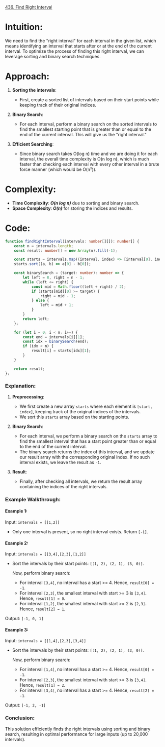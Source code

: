 [436. Find Right Interval](https://leetcode.com/problems/find-right-interval/)

# Intuition:
We need to find the "right interval" for each interval in the given list, which means identifying an interval that starts after or at the end of the current interval. To optimize the process of finding this right interval, we can leverage sorting and binary search techniques.

# Approach:
1. **Sorting the intervals**:
   - First, create a sorted list of intervals based on their start points while keeping track of their original indices.
   
2. **Binary Search**:
   - For each interval, perform a binary search on the sorted intervals to find the smallest starting point that is greater than or equal to the end of the current interval. This will give us the "right interval."
   
3. **Efficient Searching**:
   - Since binary search takes O(log n) time and we are doing it for each interval, the overall time complexity is O(n log n), which is much faster than checking each interval with every other interval in a brute force manner (which would be O(n²)).

# Complexity:
- **Time Complexity**: ***O(n log n)*** due to sorting and binary search.
- **Space Complexity**: ***O(n)*** for storing the indices and results.

# Code:
```typescript
function findRightInterval(intervals: number[][]): number[] {
    const n = intervals.length;
    const result: number[] = new Array(n).fill(-1);

    const starts = intervals.map((interval, index) => [interval[0], index]);
    starts.sort((a, b) => a[0] - b[0]);

    const binarySearch = (target: number): number => {
        let left = 0, right = n - 1;
        while (left <= right) {
            const mid = Math.floor((left + right) / 2);
            if (starts[mid][0] >= target) {
                right = mid - 1;
            } else {
                left = mid + 1;
            }
        }
        return left;
    };

    for (let i = 0; i < n; i++) {
        const end = intervals[i][1];
        const idx = binarySearch(end);
        if (idx < n) {
            result[i] = starts[idx][1];
        }
    }

    return result;
};

```

### Explanation:
1. **Preprocessing**:
   - We first create a new array `starts` where each element is `[start, index]`, keeping track of the original indices of the intervals.
   - We sort this `starts` array based on the starting points.

2. **Binary Search**:
   - For each interval, we perform a binary search on the `starts` array to find the smallest interval that has a start point greater than or equal to the end of the current interval.
   - The binary search returns the index of this interval, and we update our result array with the corresponding original index. If no such interval exists, we leave the result as `-1`.

3. **Result**:
   - Finally, after checking all intervals, we return the result array containing the indices of the right intervals.

### Example Walkthrough:

#### Example 1:
Input: `intervals = [[1,2]]`

- Only one interval is present, so no right interval exists. Return `[-1]`.

#### Example 2:
Input: `intervals = [[3,4],[2,3],[1,2]]`

- Sort the intervals by their start points: `[(1, 2), (2, 1), (3, 0)]`.
  
  Now, perform binary search:
  - For interval `[3,4]`, no interval has a start >= 4. Hence, `result[0] = -1`.
  - For interval `[2,3]`, the smallest interval with start >= 3 is `[3,4]`. Hence, `result[1] = 0`.
  - For interval `[1,2]`, the smallest interval with start >= 2 is `[2,3]`. Hence, `result[2] = 1`.

Output: `[-1, 0, 1]`

#### Example 3:
Input: `intervals = [[1,4],[2,3],[3,4]]`

- Sort the intervals by their start points: `[(1, 2), (2, 1), (3, 0)]`.

  Now, perform binary search:
  - For interval `[1,4]`, no interval has a start >= 4. Hence, `result[0] = -1`.
  - For interval `[2,3]`, the smallest interval with start >= 3 is `[3,4]`. Hence, `result[1] = 2`.
  - For interval `[3,4]`, no interval has a start >= 4. Hence, `result[2] = -1`.

Output: `[-1, 2, -1]`

### Conclusion:
This solution efficiently finds the right intervals using sorting and binary search, resulting in optimal performance for large inputs (up to 20,000 intervals).